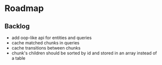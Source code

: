 # Roadmap

## Backlog

- add oop-like api for entities and queries
- cache matched chunks in queries
- cache transitions between chunks
- chunk's children should be sorted by id and stored in an array instead of a table